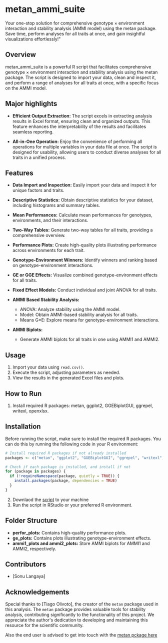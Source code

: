 # metan_ammi_suite
Your one-stop solution for comprehensive genotype × environment interaction and stability analysis (AMMI model) using the metan package. Save time, perform analyses for all traits at once, and gain insightful visualizations effortlessly!"

## Overview

metan_ammi_suite is a powerful R script that facilitates comprehensive genotype × environment interaction and stability analysis using the metan package. The script is designed to import your data, clean and inspect it, and perform a range of analyses for all traits at once, with a specific focus on the AMMI model.


## Major highlights

- **Efficient Output Extraction:** The script excels in extracting analysis results in Excel format, ensuring clean and organized outputs. This feature enhances the interpretability of the results and facilitates seamless reporting.

- **All-in-One Operation:** Enjoy the convenience of performing all operations for multiple variables in your data file at once. The script is designed for usability, allowing users to conduct diverse analyses for all traits in a unified process.

## Features

- **Data Import and Inspection:** Easily import your data and inspect it for unique factors and traits.

- **Descriptive Statistics:** Obtain descriptive statistics for your dataset, including histograms and summary tables.

- **Mean Performances:** Calculate mean performances for genotypes, environments, and their interactions.

- **Two-Way Tables:** Generate two-way tables for all traits, providing a comprehensive overview.

- **Performance Plots:** Create high-quality plots illustrating performance across environments for each trait.

- **Genotype-Environment Winners:** Identify winners and ranking based on genotype-environment interactions.

- **GE or GGE Effects:** Visualize combined genotype-environment effects for all traits.

- **Fixed Effect Models:** Conduct individual and joint ANOVA for all traits.

- **AMMI Based Stability Analysis:**
  - ANOVA: Analyze stability using the AMMI model.
  - Model: Obtain AMMI-based stability analysis for all traits.
  - Means G*E: Explore means for genotype-environment interactions.

- **AMMI Biplots:**
  - Generate AMMI biplots for all traits in one using AMMI1 and AMMI2.

## Usage

1. Import your data using `read.csv()`.
2. Execute the script, adjusting parameters as needed.
3. View the results in the generated Excel files and plots.

## How to Run

1. Install required R packages: metan, ggplot2, GGEBiplotGUI, ggrepel, writexl, openxlsx.

## Installation
Before running the script, make sure to install the required R packages. You can do this by running the following code in your R environment:

```R
# Install required R packages if not already installed
packages <- c("metan", "ggplot2", "GGEBiplotGUI", "ggrepel", "writexl", "openxlsx")

# Check if each package is installed, and install if not
for (package in packages) {
  if (!requireNamespace(package, quietly = TRUE)) {
    install.packages(package, dependencies = TRUE)
  }
}
```
2. Downlaod the [script](metan_ammi_suite.r) to your machine 
3. Run the script in RStudio or your preferred R environment.

## Folder Structure

- **perfor_plots:** Contains high-quality performance plots.
- **ge_plots:** Contains plots illustrating genotype-environment effects.
- **ammi1_plots and ammi2_plots:** Store AMMI biplots for AMMI1 and AMMI2, respectively.

## Contributors

- [Sonu Langaya]
  
## Acknowledgements

Special thanks to [Tiago Olivoto], the creator of the `metan` package used in this analysis. The `metan` package provides valuable tools for stability analysis, contributing significantly to the functionality of this project. We appreciate the author's dedication to developing and maintaining this resource for the scientific community.

Also the end user is advised to get into touch with the [metan pckage here](https://github.com/TiagoOlivoto/metan)

